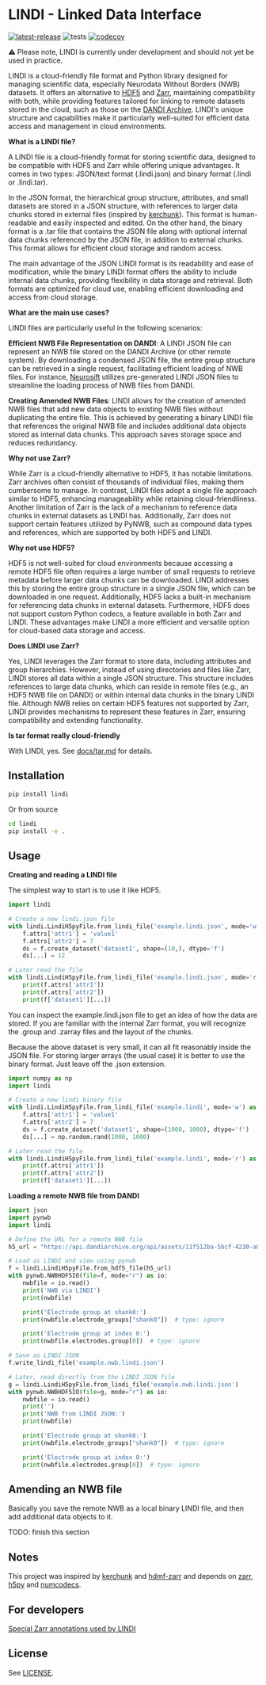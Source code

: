 # LINDI - Linked Data Interface

[![latest-release](https://img.shields.io/pypi/v/lindi.svg)](https://pypi.org/project/lindi)
![tests](https://github.com/neurodatawithoutborders/lindi/actions/workflows/integration_tests.yml/badge.svg)
[![codecov](https://codecov.io/gh/neurodatawithoutborders/lindi/branch/main/graph/badge.svg?token=xxxx)](https://codecov.io/gh/neurodatawithoutborders/lindi)

:warning: Please note, LINDI is currently under development and should not yet be used in practice.

LINDI is a cloud-friendly file format and Python library designed for managing scientific data, especially Neurodata Without Borders (NWB) datasets. It offers an alternative to [HDF5](https://docs.hdfgroup.org/hdf5/v1_14/_intro_h_d_f5.html) and [Zarr](https://zarr.dev/), maintaining compatibility with both, while providing features tailored for linking to remote datasets stored in the cloud, such as those on the [DANDI Archive](https://www.dandiarchive.org/). LINDI's unique structure and capabilities make it particularly well-suited for efficient data access and management in cloud environments.

**What is a LINDI file?**

A LINDI file is a cloud-friendly format for storing scientific data, designed to be compatible with HDF5 and Zarr while offering unique advantages. It comes in two types: JSON/text format (.lindi.json) and binary format (.lindi or .lindi.tar).

In the JSON format, the hierarchical group structure, attributes, and small datasets are stored in a JSON structure, with references to larger data chunks stored in external files (inspired by [kerchunk](https://github.com/fsspec/kerchunk)). This format is human-readable and easily inspected and edited. On the other hand, the binary format is a .tar file that contains the JSON file along with optional internal data chunks referenced by the JSON file, in addition to external chunks. This format allows for efficient cloud storage and random access.

The main advantage of the JSON LINDI format is its readability and ease of modification, while the binary LINDI format offers the ability to include internal data chunks, providing flexibility in data storage and retrieval. Both formats are optimized for cloud use, enabling efficient downloading and access from cloud storage.

**What are the main use cases?**

LINDI files are particularly useful in the following scenarios:

**Efficient NWB File Representation on DANDI**: A LINDI JSON file can represent an NWB file stored on the DANDI Archive (or other remote system). By downloading a condensed JSON file, the entire group structure can be retrieved in a single request, facilitating efficient loading of NWB files. For instance, [Neurosift](https://github.com/flatironinstitute/neurosift) utilizes pre-generated LINDI JSON files to streamline the loading process of NWB files from DANDI.

**Creating Amended NWB Files**: LINDI allows for the creation of amended NWB files that add new data objects to existing NWB files without duplicating the entire file. This is achieved by generating a binary LINDI file that references the original NWB file and includes additional data objects stored as internal data chunks. This approach saves storage space and reduces redundancy.

**Why not use Zarr?**

While Zarr is a cloud-friendly alternative to HDF5, it has notable limitations. Zarr archives often consist of thousands of individual files, making them cumbersome to manage. In contrast, LINDI files adopt a single file approach similar to HDF5, enhancing manageability while retaining cloud-friendliness. Another limitation of Zarr is the lack of a mechanism to reference data chunks in external datasets as LINDI has. Additionally, Zarr does not support certain features utilized by PyNWB, such as compound data types and references, which are supported by both HDF5 and LINDI.

**Why not use HDF5?**

HDF5 is not well-suited for cloud environments because accessing a remote HDF5 file often requires a large number of small requests to retrieve metadata before larger data chunks can be downloaded. LINDI addresses this by storing the entire group structure in a single JSON file, which can be downloaded in one request. Additionally, HDF5 lacks a built-in mechanism for referencing data chunks in external datasets. Furthermore, HDF5 does not support custom Python codecs, a feature available in both Zarr and LINDI. These advantages make LINDI a more efficient and versatile option for cloud-based data storage and access.

**Does LINDI use Zarr?**

Yes, LINDI leverages the Zarr format to store data, including attributes and group hierarchies. However, instead of using directories and files like Zarr, LINDI stores all data within a single JSON structure. This structure includes references to large data chunks, which can reside in remote files (e.g., an HDF5 NWB file on DANDI) or within internal data chunks in the binary LINDI file. Although NWB relies on certain HDF5 features not supported by Zarr, LINDI provides mechanisms to represent these features in Zarr, ensuring compatibility and extending functionality.

**Is tar format really cloud-friendly**

With LINDI, yes. See [docs/tar.md](docs/tar.md) for details.

## Installation

```bash
pip install lindi
```

Or from source

```bash
cd lindi
pip install -e .
```

## Usage

**Creating and reading a LINDI file**

The simplest way to start is to use it like HDF5.

```python
import lindi

# Create a new lindi.json file
with lindi.LindiH5pyFile.from_lindi_file('example.lindi.json', mode='w') as f:
    f.attrs['attr1'] = 'value1'
    f.attrs['attr2'] = 7
    ds = f.create_dataset('dataset1', shape=(10,), dtype='f')
    ds[...] = 12

# Later read the file
with lindi.LindiH5pyFile.from_lindi_file('example.lindi.json', mode='r') as f:
    print(f.attrs['attr1'])
    print(f.attrs['attr2'])
    print(f['dataset1'][...])
```

You can inspect the example.lindi.json file to get an idea of how the data are stored. If you are familiar with the internal Zarr format, you will recognize the .group and .zarray files and the layout of the chunks.

Because the above dataset is very small, it can all fit reasonably inside the JSON file. For storing larger arrays (the usual case) it is better to use the binary format. Just leave off the .json extension.

```python
import numpy as np
import lindi

# Create a new lindi binary file
with lindi.LindiH5pyFile.from_lindi_file('example.lindi', mode='w') as f:
    f.attrs['attr1'] = 'value1'
    f.attrs['attr2'] = 7
    ds = f.create_dataset('dataset1', shape=(1000, 1000), dtype='f')
    ds[...] = np.random.rand(1000, 1000)

# Later read the file
with lindi.LindiH5pyFile.from_lindi_file('example.lindi', mode='r') as f:
    print(f.attrs['attr1'])
    print(f.attrs['attr2'])
    print(f['dataset1'][...])
```

**Loading a remote NWB file from DANDI**

```python
import json
import pynwb
import lindi

# Define the URL for a remote NWB file
h5_url = "https://api.dandiarchive.org/api/assets/11f512ba-5bcf-4230-a8cb-dc8d36db38cb/download/"

# Load as LINDI and view using pynwb
f = lindi.LindiH5pyFile.from_hdf5_file(h5_url)
with pynwb.NWBHDF5IO(file=f, mode="r") as io:
    nwbfile = io.read()
    print('NWB via LINDI')
    print(nwbfile)

    print('Electrode group at shank0:')
    print(nwbfile.electrode_groups["shank0"])  # type: ignore

    print('Electrode group at index 0:')
    print(nwbfile.electrodes.group[0])  # type: ignore

# Save as LINDI JSON
f.write_lindi_file('example.nwb.lindi.json')

# Later, read directly from the LINDI JSON file
g = lindi.LindiH5pyFile.from_lindi_file('example.nwb.lindi.json')
with pynwb.NWBHDF5IO(file=g, mode="r") as io:
    nwbfile = io.read()
    print('')
    print('NWB from LINDI JSON:')
    print(nwbfile)

    print('Electrode group at shank0:')
    print(nwbfile.electrode_groups["shank0"])  # type: ignore

    print('Electrode group at index 0:')
    print(nwbfile.electrodes.group[0])  # type: ignore
```

## Amending an NWB file

Basically you save the remote NWB as a local binary LINDI file, and then add additional data objects to it.

TODO: finish this section

## Notes

This project was inspired by [kerchunk](https://github.com/fsspec/kerchunk) and [hdmf-zarr](https://hdmf-zarr.readthedocs.io/en/latest/index.html) and depends on [zarr](https://zarr.readthedocs.io/en/stable/), [h5py](https://www.h5py.org/) and [numcodecs](https://numcodecs.readthedocs.io/en/stable/).

## For developers

[Special Zarr annotations used by LINDI](docs/special_zarr_annotations.md)

## License

See [LICENSE](LICENSE).
